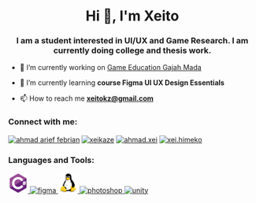 <h1 align="center">Hi 👋, I'm Xeito</h1>
<h3 align="center">I am a student interested in UI/UX and Game Research. I am currently doing college and thesis work.</h3>

- 🔭 I’m currently working on [Game Education Gajah Mada](https://github.com/Xeito21/Game-Education-GajahMada/tree/main)

- 🌱 I’m currently learning **course Figma UI UX Design Essentials**

- 📫 How to reach me **xeitokz@gmail.com**

<h3 align="left">Connect with me:</h3>
<p align="left">
<a href="https://linkedin.com/in/ahmad arief febrian" target="blank"><img align="center" src="https://raw.githubusercontent.com/rahuldkjain/github-profile-readme-generator/master/src/images/icons/Social/linked-in-alt.svg" alt="ahmad arief febrian" height="30" width="40" /></a>
<a href="https://fb.com/xeikaze" target="blank"><img align="center" src="https://raw.githubusercontent.com/rahuldkjain/github-profile-readme-generator/master/src/images/icons/Social/facebook.svg" alt="xeikaze" height="30" width="40" /></a>
<a href="https://instagram.com/ahmad.xei" target="blank"><img align="center" src="https://raw.githubusercontent.com/rahuldkjain/github-profile-readme-generator/master/src/images/icons/Social/instagram.svg" alt="ahmad.xei" height="30" width="40" /></a>
<a href="https://discord.gg/xei.himeko" target="blank"><img align="center" src="https://raw.githubusercontent.com/rahuldkjain/github-profile-readme-generator/master/src/images/icons/Social/discord.svg" alt="xei.himeko" height="30" width="40" /></a>
</p>

<h3 align="left">Languages and Tools:</h3>
<p align="left"> <a href="https://www.w3schools.com/cs/" target="_blank" rel="noreferrer"> <img src="https://raw.githubusercontent.com/devicons/devicon/master/icons/csharp/csharp-original.svg" alt="csharp" width="40" height="40"/> </a> <a href="https://www.figma.com/" target="_blank" rel="noreferrer"> <img src="https://www.vectorlogo.zone/logos/figma/figma-icon.svg" alt="figma" width="40" height="40"/> </a> <a href="https://www.linux.org/" target="_blank" rel="noreferrer"> <img src="https://raw.githubusercontent.com/devicons/devicon/master/icons/linux/linux-original.svg" alt="linux" width="40" height="40"/> </a> <a href="https://www.photoshop.com/en" target="_blank" rel="noreferrer"> <img src= "https://media.discordapp.net/attachments/763945276695117845/1219184412663615528/image.png?ex=660a60f7&is=65f7ebf7&hm=3a6832d880c579f077a7b2b43a7f5d97c3815412853d0ee5b0d83d3c976e5380&=&format=webp&quality=lossless&width=350&height=350" alt="photoshop" width="40" height="40"/> </a> <a href="https://unity.com/" target="_blank" rel="noreferrer"> <img src="https://media.discordapp.net/attachments/763945276695117845/1219185630953734164/icons8-unity-150.png?ex=660a6219&is=65f7ed19&hm=b9adb4bbf6167c200d8e203c778a2e9b28ae9ce42d75e2293d7839f38026fe9c&=&format=webp&quality=lossless" alt="unity" width="40" height="40"/> </a> </p>
